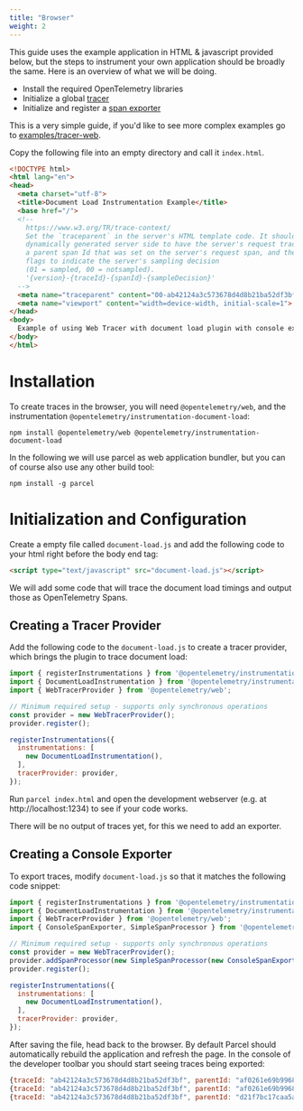 ```yaml
---
title: "Browser"
weight: 2
---
```


This guide uses the example application in HTML & javascript provided below, but the steps to instrument your own application should be broadly the same. Here is an overview of what we will be doing.

- Install the required OpenTelemetry libraries
- Initialize a global [tracer](https://github.com/open-telemetry/opentelemetry-specification/blob/main/specification/trace/api.md#tracer)
- Initialize and register a [span exporter](https://github.com/open-telemetry/opentelemetry-specification/blob/main/specification/trace/sdk.md#span-exporter)

This is a very simple guide, if you'd like to see more complex examples go to [examples/tracer-web](https://github.com/open-telemetry/opentelemetry-js/tree/main/examples/tracer-web).

Copy the following file into an empty directory and call it `index.html`.

```html
<!DOCTYPE html>
<html lang="en">
<head>
  <meta charset="utf-8">
  <title>Document Load Instrumentation Example</title>
  <base href="/">
  <!--
    https://www.w3.org/TR/trace-context/
    Set the `traceparent` in the server's HTML template code. It should be
    dynamically generated server side to have the server's request trace Id,
    a parent span Id that was set on the server's request span, and the trace
    flags to indicate the server's sampling decision
    (01 = sampled, 00 = notsampled).
    '{version}-{traceId}-{spanId}-{sampleDecision}'
  -->
  <meta name="traceparent" content="00-ab42124a3c573678d4d8b21ba52df3bf-d21f7bc17caa5aba-01">
  <meta name="viewport" content="width=device-width, initial-scale=1">
</head>
<body>
  Example of using Web Tracer with document load plugin with console exporter and collector exporter
</body>
</html>
```

# Installation

To create traces in the browser, you will need `@opentelemetry/web`, and the instrumentation `@opentelemetry/instrumentation-document-load`:

```shell
npm install @opentelemetry/web @opentelemetry/instrumentation-document-load
```

In the following we will use parcel as web application bundler, but you can of course also use any other build tool:

```shell
npm install -g parcel
```

# Initialization and Configuration

Create a empty file called `document-load.js` and add the following code to your html right before the body end tag:

```html
<script type="text/javascript" src="document-load.js"></script>
```

We will add some code that will trace the document load timings and output those as OpenTelemetry Spans.


## Creating a Tracer Provider

Add the following code to the `document-load.js` to create a tracer provider, which brings the plugin to trace document load:

```javascript
import { registerInstrumentations } from '@opentelemetry/instrumentation';
import { DocumentLoadInstrumentation } from '@opentelemetry/instrumentation-document-load';
import { WebTracerProvider } from '@opentelemetry/web';

// Minimum required setup - supports only synchronous operations
const provider = new WebTracerProvider();
provider.register();

registerInstrumentations({
  instrumentations: [
    new DocumentLoadInstrumentation(),
  ],
  tracerProvider: provider,
});
```

Run `parcel index.html` and open the development webserver (e.g. at http://localhost:1234) to see if your code works.

There will be no output of traces yet, for this we need to add an exporter.

## Creating a Console Exporter

To export traces, modify `document-load.js` so that it matches the following code snippet:

```javascript
import { registerInstrumentations } from '@opentelemetry/instrumentation';
import { DocumentLoadInstrumentation } from '@opentelemetry/instrumentation-document-load';
import { WebTracerProvider } from '@opentelemetry/web';
import { ConsoleSpanExporter, SimpleSpanProcessor } from '@opentelemetry/tracing';

// Minimum required setup - supports only synchronous operations
const provider = new WebTracerProvider();
provider.addSpanProcessor(new SimpleSpanProcessor(new ConsoleSpanExporter()));
provider.register();

registerInstrumentations({
  instrumentations: [
    new DocumentLoadInstrumentation(),
  ],
  tracerProvider: provider,
});
```

After saving the file, head back to the browser. By default Parcel should automatically rebuild the application and refresh the page. In the console of the developer toolbar you should start seeing traces being exported:

```js
{traceId: "ab42124a3c573678d4d8b21ba52df3bf", parentId: "af0261e69b996866", name: "documentFetch", id: "a1fbbd7ba725be4f", kind: 0, ...}
{traceId: "ab42124a3c573678d4d8b21ba52df3bf", parentId: "af0261e69b996866", name: "resourceFetch", id: "530cb89307cf4972", kind: 0, ...}
{traceId: "ab42124a3c573678d4d8b21ba52df3bf", parentId: "d21f7bc17caa5aba", name: "documentLoad", id: "af0261e69b996866", kind: 0, ...}
```

